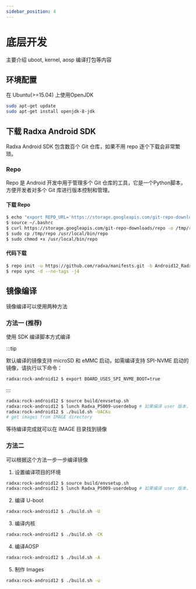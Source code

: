 ```yaml
---
sidebar_position: 4
---
```


# 底层开发

主要介绍 uboot, kernel, aosp 编译打包等内容

## 环境配置

在 Ubuntu(>=15.04) 上使用OpenJDK

```bash
sudo apt-get update
sudo apt-get install openjdk-8-jdk
```

## 下载 Radxa Android SDK

Radxa Android SDK 包含数百个 Git 仓库，如果不用 repo 逐个下载会非常繁琐。

### Repo

Repo 是 Android 开发中用于管理多个 Git 仓库的工具，它是一个Python脚本，方便开发者对多个 Git 库进行版本控制和管理。

#### 下载 Repo

```bash
$ echo "export REPO_URL='https://storage.googleapis.com/git-repo-downloads/repo'" >> ~/.bashrc
$ source ~/.bashrc
$ curl https://storage.googleapis.com/git-repo-downloads/repo -o /tmp/repo
$ sudo cp /tmp/repo /usr/local/bin/repo
$ sudo chmod +x /usr/local/bin/repo
```

#### 代码下载

```bash
$ repo init -u https://github.com/radxa/manifests.git -b Android12_Radxa_rk14 -m rockchip-s-release.xml
$ repo sync -d --no-tags -j4
```

## 镜像编译

镜像编译可以使用两种方法

### 方法一 (**推荐**)

使用 SDK 编译脚本方式编译

:::tip

默认编译的镜像支持 microSD 和 eMMC 启动，如需编译支持 SPI-NVME 启动的镜像，请执行以下命令：

```bash
radxa:rock-android12 $ export BOARD_USES_SPI_NVME_BOOT=true
```

:::

```bash
radxa:rock-android12 $ source build/envsetup.sh
radxa:rock-android12 $ lunch Radxa_PS009-userdebug # 如果编译 user 版本，选择 Radxa_PS009-user
radxa:rock-android12 $ ./build.sh -UACKu
# get images from IMAGE directory
```

等待编译完成就可以在 IMAGE 目录找到镜像

### 方法二

可以根据这个方法一步一步编译镜像

1. 设置编译项目的环境

```bash
radxa:rock-android12 $ source build/envsetup.sh
radxa:rock-android12 $ lunch Radxa_PS009-userdebug # 如果编译 user 版本，就选择 Radxa_PS009-user
```

2. 编译 U-boot

```bash
radxa:rock-android12 $ ./build.sh -U
```

3. 编译内核

```bash
radxa:rock-android12 $ ./build.sh -CK
```

4. 编译AOSP

```bash
radxa:rock-android12 $ ./build.sh -A
```

5. 制作 Images

```bash
radxa:rock-android12 $ ./build.sh -u
```
